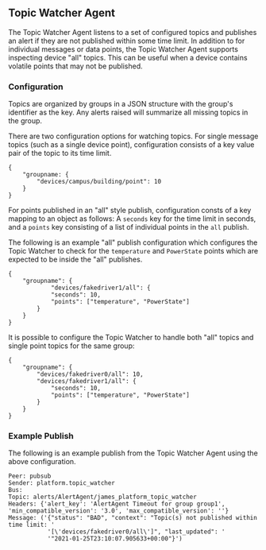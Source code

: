 ## Topic Watcher Agent

The Topic Watcher Agent listens to a set of configured topics and publishes an alert if they are not published within 
some time limit.  In addition to for individual messages or data points, the Topic Watcher Agent supports inspecting 
device "all" topics.  This can be useful when a device contains volatile points that may not be published.


### Configuration

Topics are organized by groups in a JSON structure with the group's identifier as the key. Any alerts raised will 
summarize all missing topics in the group.

There are two configuration options for watching topics.  For single message topics (such as a single 
device point), configuration consists of a key value pair of the topic to its time limit.

```
{
    "groupname: {
        "devices/campus/building/point": 10
    }
}
```

For points published in an "all" style publish, configuration consts of a key mapping to an object as follows:
A `seconds` key for the time limit in seconds, and a `points` key consisting of a list of individual points in the
`all` publish. 

The following is an example "all" publish configuration which configures the Topic Watcher to check for the `temperature`
and `PowerState` points which are expected to be inside the "all" publishes.

```
{
    "groupname": {
            "devices/fakedriver1/all": {
            "seconds": 10,
            "points": ["temperature", "PowerState"]
        }
    }
}
```

It is possible to configure the Topic Watcher to handle both "all" topics and single point topics for the same group:

```
{
    "groupname": {
        "devices/fakedriver0/all": 10,
        "devices/fakedriver1/all": {
            "seconds": 10,
            "points": ["temperature", "PowerState"]
        }
    }
}
```


### Example Publish

The following is an example publish from the Topic Watcher Agent using the above configuration.

```
Peer: pubsub
Sender: platform.topic_watcher
Bus: 
Topic: alerts/AlertAgent/james_platform_topic_watcher
Headers: {'alert_key': 'AlertAgent Timeout for group group1', 'min_compatible_version': '3.0', 'max_compatible_version': ''}
Message: ('{"status": "BAD", "context": "Topic(s) not published within time limit: '
           '[\'devices/fakedriver0/all\']", "last_updated": '
           '"2021-01-25T23:10:07.905633+00:00"}')
```
